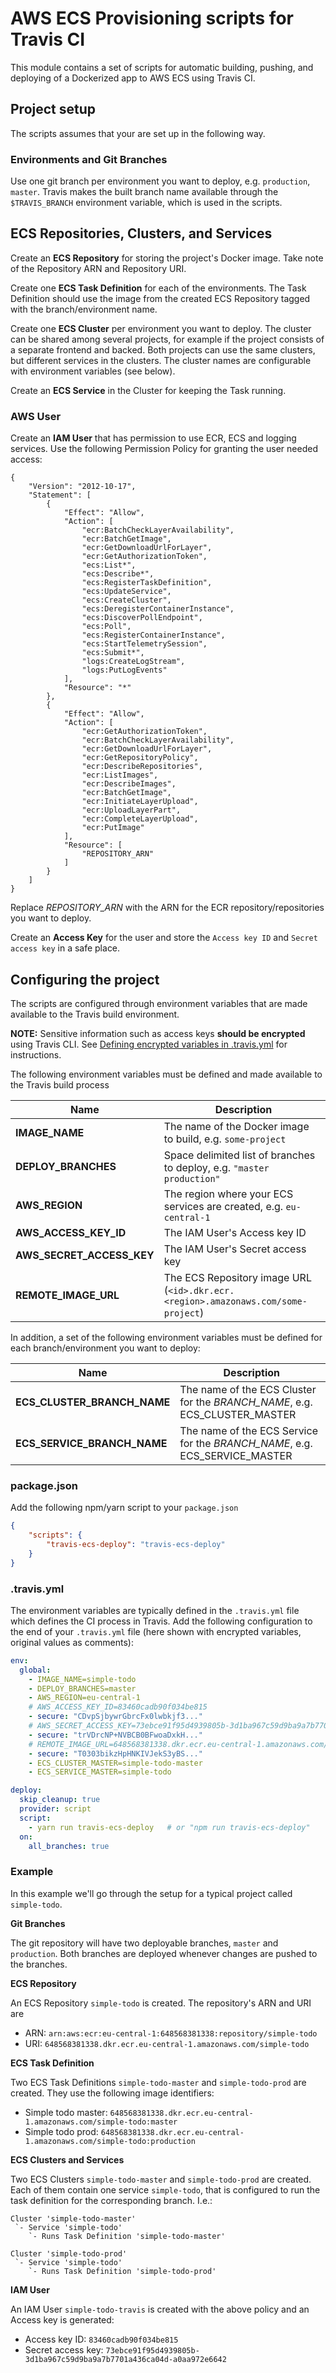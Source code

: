 # AWS ECS Provisioning scripts for Travis CI

This module contains a set of scripts for automatic building, pushing, and deploying of a Dockerized app to AWS ECS using Travis CI.

## Project setup

The scripts assumes that your  are set up in the following way.

### Environments and Git Branches

Use one git branch per environment you want to deploy, e.g. `production`, `master`. Travis makes the built branch name available through the `$TRAVIS_BRANCH` environment variable, which is used in the scripts.

## ECS Repositories, Clusters, and Services

Create an **ECS Repository** for storing the project's Docker image. Take note of the Repository ARN and Repository URI.

Create one **ECS Task Definition** for each of the environments. The Task Definition should use the image from the created ECS Repository tagged with the branch/environment name.

Create one **ECS Cluster** per environment you want to deploy. The cluster can be shared among several projects, for example if the project consists of a separate frontend and backed. Both projects can use the same clusters, but different services in the clusters. The cluster names are configurable with environment variables (see below).

Create an **ECS Service** in the Cluster for keeping the Task running.

### AWS User

Create an **IAM User** that has permission to use ECR, ECS and logging services. Use the following Permission Policy for granting the user needed access:

```
{
    "Version": "2012-10-17",
    "Statement": [
        {
            "Effect": "Allow",
            "Action": [
                "ecr:BatchCheckLayerAvailability",
                "ecr:BatchGetImage",
                "ecr:GetDownloadUrlForLayer",
                "ecr:GetAuthorizationToken",
                "ecs:List*",
                "ecs:Describe*",
                "ecs:RegisterTaskDefinition",
                "ecs:UpdateService",
                "ecs:CreateCluster",
                "ecs:DeregisterContainerInstance",
                "ecs:DiscoverPollEndpoint",
                "ecs:Poll",
                "ecs:RegisterContainerInstance",
                "ecs:StartTelemetrySession",
                "ecs:Submit*",
                "logs:CreateLogStream",
                "logs:PutLogEvents"
            ],
            "Resource": "*"
        },
        {
            "Effect": "Allow",
            "Action": [
                "ecr:GetAuthorizationToken",
                "ecr:BatchCheckLayerAvailability",
                "ecr:GetDownloadUrlForLayer",
                "ecr:GetRepositoryPolicy",
                "ecr:DescribeRepositories",
                "ecr:ListImages",
                "ecr:DescribeImages",
                "ecr:BatchGetImage",
                "ecr:InitiateLayerUpload",
                "ecr:UploadLayerPart",
                "ecr:CompleteLayerUpload",
                "ecr:PutImage"
            ],
            "Resource": [
                "REPOSITORY_ARN"
            ]
        }
    ]
}
```

Replace *REPOSITORY_ARN* with the ARN for the ECR repository/repositories you want to deploy.

Create an **Access Key** for the user and store the `Access key ID` and `Secret access key` in a safe place.

## Configuring the project

The scripts are configured through environment variables that are made available to the Travis build environment.

**NOTE:** Sensitive information such as access keys **should be encrypted** using Travis CLI. See [Defining encrypted variables in .travis.yml](https://docs.travis-ci.com/user/environment-variables/#Defining-encrypted-variables-in-.travis.yml) for instructions.


The following environment variables must be defined and made available to the Travis build process

Name | Description
-----|------------
**IMAGE_NAME** | The name of the Docker image to build, e.g. `some-project`
**DEPLOY_BRANCHES** | Space delimited list of branches to deploy, e.g. `"master production"`
**AWS_REGION** | The region where your ECS services are created, e.g. `eu-central-1`
**AWS_ACCESS_KEY_ID** | The IAM User's Access key ID
**AWS_SECRET_ACCESS_KEY** | The IAM User's Secret access key
**REMOTE_IMAGE_URL** | The ECS Repository image URL (`<id>.dkr.ecr.<region>.amazonaws.com/some-project`)

In addition, a set of the following environment variables must be defined for each branch/environment you want to deploy:

Name | Description
-----|------------
**ECS_CLUSTER_BRANCH_NAME** | The name of the ECS Cluster for the *BRANCH_NAME*, e.g. ECS_CLUSTER_MASTER
**ECS_SERVICE_BRANCH_NAME** | The name of the ECS Service for the *BRANCH_NAME*, e.g. ECS_SERVICE_MASTER

### package.json

Add the following npm/yarn script to your `package.json`

```json
{
    "scripts": {
        "travis-ecs-deploy": "travis-ecs-deploy"
    }
}
```

### .travis.yml

The environment variables are typically defined in the `.travis.yml` file which defines the CI process in Travis. Add the following configuration to the end of your `.travis.yml` file (here shown with encrypted variables, original values as comments):

```yaml
env:
  global:
    - IMAGE_NAME=simple-todo
    - DEPLOY_BRANCHES=master
    - AWS_REGION=eu-central-1
    # AWS_ACCESS_KEY_ID=83460cadb90f034be815
    - secure: "CDvpSjbywrGbrcFx0lwbkjf3..."
    # AWS_SECRET_ACCESS_KEY=73ebce91f95d4939805b-3d1ba967c59d9ba9a7b7701a436ca04d-a0aa972e6642
    - secure: "trVDrcNP+NVBCB0BFwoaDxkH..."
    # REMOTE_IMAGE_URL=648568381338.dkr.ecr.eu-central-1.amazonaws.com/simple-todo
    - secure: "T0303bikzHpHNKIVJekS3yBS..."
    - ECS_CLUSTER_MASTER=simple-todo-master
    - ECS_SERVICE_MASTER=simple-todo

deploy:
  skip_cleanup: true
  provider: script
  script:
    - yarn run travis-ecs-deploy   # or "npm run travis-ecs-deploy"
  on:
    all_branches: true
```


### Example

In this example we'll go through the setup for a typical project called `simple-todo`.

**Git Branches**

The git repository will have two deployable branches, `master` and `production`. Both branches are deployed whenever changes are pushed to the branches.

**ECS Repository**

An ECS Repository `simple-todo` is created. The repository's ARN and URI are

* ARN: `arn:aws:ecr:eu-central-1:648568381338:repository/simple-todo`
* URI: `648568381338.dkr.ecr.eu-central-1.amazonaws.com/simple-todo`

**ECS Task Definition**

Two ECS Task Definitions `simple-todo-master` and `simple-todo-prod` are created. They use the following image identifiers:

* Simple todo master: `648568381338.dkr.ecr.eu-central-1.amazonaws.com/simple-todo:master`
* Simple todo prod: `648568381338.dkr.ecr.eu-central-1.amazonaws.com/simple-todo:production`

**ECS Clusters and Services**

Two ECS Clusters `simple-todo-master` and `simple-todo-prod` are created. Each of them contain one service `simple-todo`, that is configured to run the task definition for the corresponding branch. I.e.:

```
Cluster 'simple-todo-master'
 `- Service 'simple-todo'
    `- Runs Task Definition 'simple-todo-master'

Cluster 'simple-todo-prod'
 `- Service 'simple-todo'
    `- Runs Task Definition 'simple-todo-prod'
```

**IAM User**

An IAM User `simple-todo-travis` is created with the above policy and an Access key is generated:

* Access key ID: `83460cadb90f034be815`
* Secret access key: `73ebce91f95d4939805b-3d1ba967c59d9ba9a7b7701a436ca04d-a0aa972e6642`

